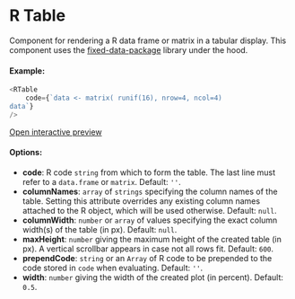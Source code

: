 # R Table

Component for rendering a R data frame or matrix in a tabular display. This component uses the [fixed-data-package](http://facebook.github.io/fixed-data-table) library under the hood.

#### Example:

``` js
<RTable
    code={`data <- matrix( runif(16), nrow=4, ncol=4)
data`}
/>
```

[Open interactive preview](https://isle.heinz.cmu.edu/components/r-table/)

#### Options:

* __code__: R code `string` from which to form the table. The last line must refer to a `data.frame` or `matrix`. Default: `''`.
* __columnNames__: `array` of `strings` specifying the column names of the table. Setting this attribute overrides any existing column names attached to the R object, which will be used otherwise. Default: `null`.
* __columnWidth__: `number` or `array` of values specifying the exact column width(s) of the table (in px). Default: `null`.
* __maxHeight__:  `number` giving the maximum height of the created table (in px). A vertical scrollbar appears in case not all rows fit. Default: `600`.
* __prependCode__: `string` or an `Array` of R code to be prepended to the code stored in `code` when evaluating. Default: `''`.
* __width__: `number` giving the width of the created plot (in percent). Default: `0.5`.

